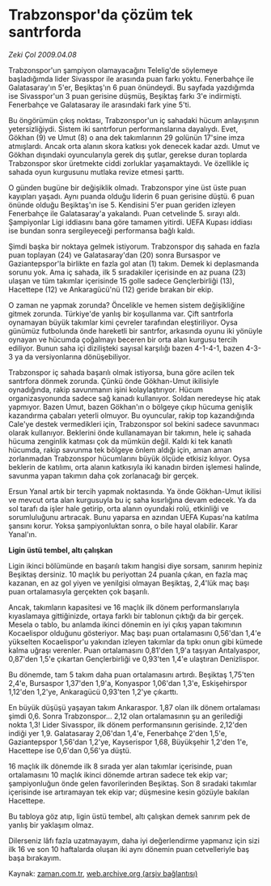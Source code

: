 # Trabzonspor'da çözüm tek santrforda

*Zeki Çol 2009.04.08*

<tr><td class="metin" colspan="2" style="padding-top: 20px; padding-left: 5px; padding-right: 10px;">Trabzonspor'un şampiyon olamayacağını Telelig'de söylemeye başladığımda lider Sivasspor ile arasında puan farkı yoktu. Fenerbahçe ile Galatasaray'ın 5'er, Beşiktaş'ın 6 puan önündeydi. Bu sayfada yazdığımda ise Sivasspor'un 3 puan gerisine düşmüş, Beşiktaş farkı 3'e indirmişti. Fenerbahçe ve Galatasaray ile arasındaki fark yine 5'ti.</td></tr><tr><td class="metin" colspan="2" style="padding-top: 20px; padding-left: 5px; padding-right: 10px;"><p>Bu öngörümün çıkış noktası, Trabzonspor'un iç sahadaki hücum anlayışının yetersizliğiydi. Sistem iki santrforun performanslarına dayalıydı. Evet, Gökhan (9) ve Umut (8) o ana dek takımlarının 29 golünün 17'sine imza atmışlardı. Ancak orta alanın skora katkısı yok denecek kadar azdı. Umut ve Gökhan dışındaki oyuncularıyla gerek dış şutlar, gerekse duran toplarda Trabzonspor skor üretmekte ciddi zorluklar yaşamaktaydı. Ve özellikle iç sahada oyun kurgusunu mutlaka revize etmesi şarttı.
<p>O günden bugüne bir değişiklik olmadı. Trabzonspor yine üst üste puan kayıpları yaşadı. Aynı puanda olduğu liderin 6 puan gerisine düştü. 6 puan önünde olduğu Beşiktaş'ın ise 5. Kendisini 5'er puan geriden izleyen Fenerbahçe ile Galatasaray'a yakalandı. Puan cetvelinde 5. sırayı aldı. Şampiyonlar Ligi iddiasını bana göre tamamen yitirdi. UEFA Kupası iddiası ise bundan sonra sergileyeceği performansa bağlı kaldı.
<p>Şimdi başka bir noktaya gelmek istiyorum. Trabzonspor dış sahada en fazla puan toplayan (24) ve Galatasaray'dan (20) sonra Bursaspor ve Gaziantepspor'la birlikte en fazla gol atan (1) takım. Demek ki deplasmanda sorunu yok. Ama iç sahada, ilk 5 sıradakiler içerisinde en az puana (23) ulaşan ve tüm takımlar içerisinde 15 golle sadece Gençlerbirliği (13), Hacettepe (12) ve Ankaragücü'nü (12) geride bırakan bir ekip.
<p>O zaman ne yapmak zorunda? Öncelikle ve hemen sistem değişikliğine gitmek zorunda. Türkiye'de yanlış bir koşullanma var. Çift santrforla oynamayan büyük takımlar kimi çevreler tarafından eleştiriliyor. Oysa günümüz futbolunda önde hareketli bir santrfor, arkasında oyunu iki yönüyle oynayan ve hücumda çoğalmayı beceren bir orta alan kurgusu tercih ediliyor. Bunun saha içi dizilişteki sayısal karşılığı bazen 4-1-4-1, bazen 4-3-3 ya da versiyonlarına dönüşebiliyor.
<p>Trabzonspor iç sahada başarılı olmak istiyorsa, buna göre acilen tek santrfora dönmek zorunda. Çünkü önde Gökhan-Umut ikilisiyle oynadığında, rakip savunmanın işini kolaylaştırıyor. Hücum organizasyonunda sadece sağ kanadı kullanıyor. Soldan neredeyse hiç atak yapmıyor. Bazen Umut, bazen Gökhan'ın o bölgeye çıkıp hücuma genişlik kazandırma çabaları yeterli olmuyor. Bu oyuncular, rakip top kazandığında Cale'ye destek vermedikleri için, Trabzonspor sol bekini sadece savunmacı olarak kullanıyor. Beklerini önde kullanamayan bir takımın, hele iç sahada hücuma zenginlik katması çok da mümkün değil. Kaldı ki tek kanatlı hücumda, rakip savunma tek bölgeye önlem aldığı için, aman aman zorlanmadan Trabzonspor hücumlarını büyük ölçüde etkisiz kılıyor. Oysa beklerin de katılımı, orta alanın katkısıyla iki kanadın birden işlemesi halinde, savunma yapan takımın daha çok zorlanacağı bir gerçek.
<p>Ersun Yanal artık bir tercih yapmak noktasında. Ya önde Gökhan-Umut ikilisi ve mevcut orta alan kurgusuyla bu iç saha kısırlığına devam edecek. Ya da sol tarafı da işler hale getirip, orta alanın oyundaki rolü, etkinliği ve sorumluluğunu artıracak. Bunu yaparsa en azından UEFA Kupası'na katılma şansını korur. Yoksa şampiyonluktan sonra, o bile hayal olabilir. Karar Yanal'ın.
<p><b>Ligin üstü tembel, altı çalışkan</b>
<p>Ligin ikinci bölümünde en başarılı takım hangisi diye sorsam, sanırım hepiniz Beşiktaş dersiniz. 10 maçlık bu periyottan 24 puanla çıkan, en fazla maç kazanan, en az gol yiyen ve yenilgisi olmayan Beşiktaş, 2,4'lük maç başı puan ortalamasıyla gerçekten çok başarılı.
<p>Ancak, takımların kapasitesi ve 16 maçlık ilk dönem performanslarıyla kıyaslamaya gittiğinizde, ortaya farklı bir tablonun çıktığı da bir gerçek. Mesela o tablo, bu anlamda ikinci dönemin en iyi çıkış yapan takımının Kocaelispor olduğunu gösteriyor. Maç başı puan ortalamasını 0,56'dan 1,4'e yükselten Kocaelispor'u yakından izleyen takımlar da tıpkı onun gibi kümede kalma uğraşı verenler. Puan ortalamasını 0,81'den 1,9'a taşıyan Antalyaspor, 0,87'den 1,5'e çıkartan Gençlerbirliği ve 0,93'ten 1,4'e ulaştıran Denizlispor.
<p>Bu dönemde, tam 5 takım daha puan ortalamasını artırdı. Beşiktaş 1,75'ten 2,4'e, Bursaspor 1,37'den 1,9'a, Konyaspor 1,06'dan 1,3'e, Eskişehirspor 1,12'den 1,2'ye, Ankaragücü 0,93'ten 1,2'ye çıkarttı.
<p>En büyük düşüşü yaşayan takım Ankaraspor. 1,87 olan ilk dönem ortalaması şimdi 0,6. Sonra Trabzonspor... 2,12 olan ortalamasının şu an gerilediği nokta 1,3! Lider Sivasspor, ilk dönem performansının gerisinde. 2,12'den indiği yer 1,9. Galatasaray 2,06'dan 1,4'e, Fenerbahçe 2'den 1,5'e, Gaziantepspor 1,56'dan 1,2'ye, Kayserispor 1,68, Büyükşehir 1,2'den 1'e, Hacettepe ise 0,6'dan 0,56'ya düştü.
<p>16 maçlık ilk dönemde ilk 8 sırada yer alan takımlar içerisinde, puan ortalamasını 10 maçlık ikinci dönemde artıran sadece tek ekip var; şampiyonluğun önde gelen favorilerinden Beşiktaş. Son 8 sıradaki takımlar içerisinde ise artıramayan tek ekip var; düşmesine kesin gözüyle bakılan Hacettepe.
<p>Bu tabloya göz atıp, ligin üstü tembel, altı çalışkan demek sanırım pek de yanlış bir yaklaşım olmaz.
<p>Dilerseniz lâfı fazla uzatmayayım, daha iyi değerlendirme yapmanız için sizi ilk 16 ve son 10 haftalarda oluşan iki aynı dönemin puan cetvelleriyle baş başa bırakayım.<br/></p></p></p></p></p></p></p></p></p></p></p></p></p></p></td></tr>

Kaynak: [zaman.com.tr](http://zaman.com.tr/yazar.do?yazino=835057), [web.archive.org (arşiv bağlantısı)](http://web.archive.org/web/20090430073831/http://www.zaman.com.tr:80/yazar.do?yazino=835057)
